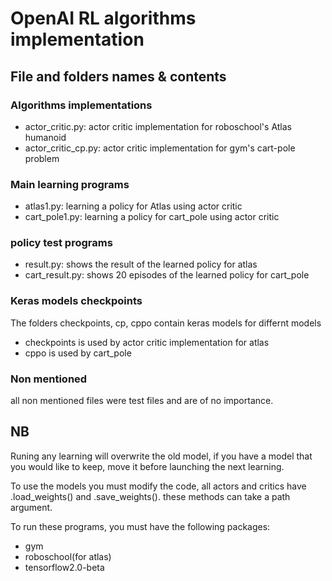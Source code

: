 # OpenAI RL algorithms implementation
## File and folders names & contents
### Algorithms implementations
+ actor_critic.py: actor critic implementation for roboschool's Atlas humanoid
+ actor_critic_cp.py: actor critic implementation for gym's cart-pole problem
### Main learning programs
+ atlas1.py: learning a policy for Atlas using actor critic
+ cart_pole1.py: learning a policy for cart_pole using actor critic
### policy test programs
+ result.py: shows the result of the learned policy for atlas
+ cart_result.py: shows 20 episodes of the learned policy for cart_pole
### Keras models checkpoints
The folders checkpoints, cp, cppo contain keras models for differnt models
* checkpoints is used by actor critic implementation for atlas
* cppo is used by cart_pole 
### Non mentioned
all non mentioned files were test files and are of no importance.
## NB
Runing any learning will overwrite the old model, if you have a model that you would like to keep, move it before launching the next learning.

To use the models you must modify the code, all actors and critics have .load_weights() and .save_weights(). these methods can take a path argument.

To run these programs, you must have the following packages:
+ gym
+ roboschool(for atlas)
+ tensorflow2.0-beta